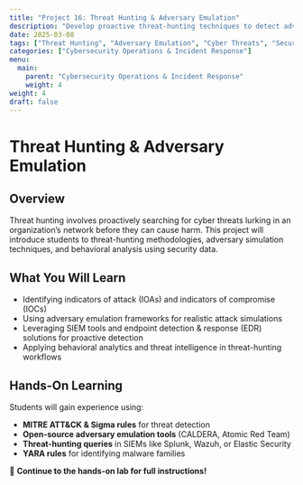 ```yaml
---
title: "Project 16: Threat Hunting & Adversary Emulation"
description: "Develop proactive threat-hunting techniques to detect advanced cyber threats using behavioral analytics and adversary simulation."
date: 2025-03-08
tags: ["Threat Hunting", "Adversary Emulation", "Cyber Threats", "Security Operations"]
categories: ["Cybersecurity Operations & Incident Response"]
menu:
  main:
    parent: "Cybersecurity Operations & Incident Response"
    weight: 4
weight: 4
draft: false
---
```


# Threat Hunting & Adversary Emulation

## Overview
Threat hunting involves proactively searching for cyber threats lurking in an organization’s network before they can cause harm. This project will introduce students to threat-hunting methodologies, adversary simulation techniques, and behavioral analysis using security data.

## What You Will Learn
- Identifying indicators of attack (IOAs) and indicators of compromise (IOCs)
- Using adversary emulation frameworks for realistic attack simulations
- Leveraging SIEM tools and endpoint detection & response (EDR) solutions for proactive detection
- Applying behavioral analytics and threat intelligence in threat-hunting workflows

## Hands-On Learning
Students will gain experience using:
- **MITRE ATT&CK & Sigma rules** for threat detection
- **Open-source adversary emulation tools** (CALDERA, Atomic Red Team)
- **Threat-hunting queries** in SIEMs like Splunk, Wazuh, or Elastic Security
- **YARA rules** for identifying malware families

🔗 **Continue to the hands-on lab for full instructions!**
